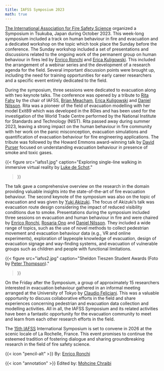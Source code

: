 ```yaml
---
title: IAFSS Symposium 2023
math: true
---
```


[The International Association for Fire Safety Science](https://iafss2023.com/) organized a Symposium in Tsukuba, Japan during October 2023. 
This week-long symposium included a track on human behaviour in fire and evacuation and a dedicated workshop on the topic which took place the Sunday before the conference. The Sunday workshop included a set of presentations and discussions related to the ongoing work of the permanent group on human behaviour in fires led by [Enrico Ronchi](https://orcid.org/0000-0002-2789-6359) and [Erica Kuligowski](https://orcid.org/0000-0001-6121-4983). This included the arrangement of a webinar series and the development of a research agenda for the field. Several important discussion points were brought up, including the need for training opportunities for early career researchers and a specific event entirely dedicated to the field.

During the symposium, three sessions were dedicated to evacuation along with two keynote talks. The conference was opened by a tribute to [Rita Fahy](https://www.researchgate.net/profile/Rita-Fahy) by the chair of IAFSS, [Brian Meacham](https://orcid.org/0000-0002-8562-3471), [Erica Kuligowski](https://orcid.org/0000-0001-6121-4983) and [Daniel Nilsson](https://orcid.org/0000-0003-3127-7152). Rita was a pioneer of the field of evacuation modelling with her model Exit89 which was developed in the 80ies and has been used for the investigation of the World Trade Centre performed by the National Institute for Standards and Technology (NIST). Rita passed away during summer 2023, leaving a strong impact on the human behaviour in fire community with her work on the panic misconception, evacuation simulations and quantification of evacuation behaviour for fire engineering applications. The tribute was followed by the Howard Emmons award-winning talk by [David Purser](https://orcid.org/0000-0002-8572-5937) focused on understanding evacuation behaviour in presence of smoke and toxic gases. 

{{< figure
    src="iafss1.jpg"
    caption="Exploring single-line walking in immersive virtual reality by [Luke de Schot](https://www.linkedin.com/in/lukedeschot/?originalSubdomain=nz)."
>}}

The talk gave a comprehensive overview on the research in the domain providing valuable insights into the state-of-the-art of fire evacuation behaviour. The second keynote of the symposium was also on the topic of evacuation and was given by [Yuki Akizuki](https://u-toyama.elsevierpure.com/en/persons/yuki-akizuki). The focus of Akizuki’s talk was evacuation route design considering the impact of reduced visibility conditions due to smoke. Presentations during the symposium included three sessions on evacuation and human behaviour in fire and were chaired by [Enrico Ronchi](https://orcid.org/0000-0002-2789-6359), [Rosaria Ono](https://orcid.org/0000-0001-9418-4004) and [Daniel Nilsson](https://orcid.org/0000-0003-3127-7152). They included a wide range of topics, such as the use of novel methods to collect pedestrian movement and evacuation behaviour data (e.g., VR and online experiments), exploration of laypeople knowledge of evacuation, design of evacuation signage and way-finding systems, and evacuation of vulnerable groups such as children and people with functional limitations.


{{< figure
    src="iafss2.jpg"
    caption="Sheldon Tieszen Student Awards (Foto by [Peter Thompson](https://www.linkedin.com/in/drpathompson/))."
>}}

On the Friday after the Symposium, a group of approximately 15 researchers interested in evacuation behaviour gathered in an informal meeting arranged at the University of Tokyo by [Claudio Feliciani](https://orcid.org/0000-0003-0718-8707). This was a valuable opportunity to discuss collaborative efforts in the field and share experiences concerning pedestrian and evacuation data collection and modelling activities.
All in all, the IAFSS Symposium and its related activities have been a fantastic opportunity for the evacuation community to meet and learn from each other research efforts in the field.

The [15th IAFSS](https://iafss.org/event/15th-iafss-international-symposium/) International Symposium is set to convene in 2026 at the scenic locale of La Rochelle, France. This event promises to continue the esteemed tradition of fostering dialogue and sharing groundbreaking research in the field of fire safety science.

{{< icon "pencil-alt" >}} By: [Enrico Ronchi](/authors/#EnricoRonchi)

{{< icon "annotation" >}} Edited by: [Mohcine Chraibi](/authors/#MohcineChraibi)



